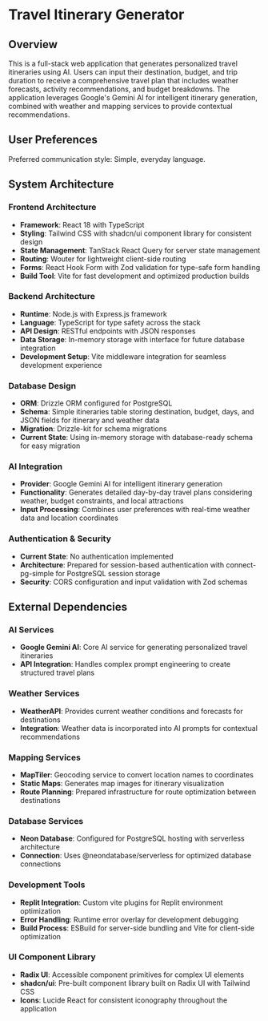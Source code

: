 # Travel Itinerary Generator

## Overview

This is a full-stack web application that generates personalized travel itineraries using AI. Users can input their destination, budget, and trip duration to receive a comprehensive travel plan that includes weather forecasts, activity recommendations, and budget breakdowns. The application leverages Google's Gemini AI for intelligent itinerary generation, combined with weather and mapping services to provide contextual recommendations.

## User Preferences

Preferred communication style: Simple, everyday language.

## System Architecture

### Frontend Architecture
- **Framework**: React 18 with TypeScript
- **Styling**: Tailwind CSS with shadcn/ui component library for consistent design
- **State Management**: TanStack React Query for server state management
- **Routing**: Wouter for lightweight client-side routing
- **Forms**: React Hook Form with Zod validation for type-safe form handling
- **Build Tool**: Vite for fast development and optimized production builds

### Backend Architecture
- **Runtime**: Node.js with Express.js framework
- **Language**: TypeScript for type safety across the stack
- **API Design**: RESTful endpoints with JSON responses
- **Data Storage**: In-memory storage with interface for future database integration
- **Development Setup**: Vite middleware integration for seamless development experience

### Database Design
- **ORM**: Drizzle ORM configured for PostgreSQL
- **Schema**: Simple itineraries table storing destination, budget, days, and JSON fields for itinerary and weather data
- **Migration**: Drizzle-kit for schema migrations
- **Current State**: Using in-memory storage with database-ready schema for easy migration

### AI Integration
- **Provider**: Google Gemini AI for intelligent itinerary generation
- **Functionality**: Generates detailed day-by-day travel plans considering weather, budget constraints, and local attractions
- **Input Processing**: Combines user preferences with real-time weather data and location coordinates

### Authentication & Security
- **Current State**: No authentication implemented
- **Architecture**: Prepared for session-based authentication with connect-pg-simple for PostgreSQL session storage
- **Security**: CORS configuration and input validation with Zod schemas

## External Dependencies

### AI Services
- **Google Gemini AI**: Core AI service for generating personalized travel itineraries
- **API Integration**: Handles complex prompt engineering to create structured travel plans

### Weather Services
- **WeatherAPI**: Provides current weather conditions and forecasts for destinations
- **Integration**: Weather data is incorporated into AI prompts for contextual recommendations

### Mapping Services
- **MapTiler**: Geocoding service to convert location names to coordinates
- **Static Maps**: Generates map images for itinerary visualization
- **Route Planning**: Prepared infrastructure for route optimization between destinations

### Database Services
- **Neon Database**: Configured for PostgreSQL hosting with serverless architecture
- **Connection**: Uses @neondatabase/serverless for optimized database connections

### Development Tools
- **Replit Integration**: Custom vite plugins for Replit environment optimization
- **Error Handling**: Runtime error overlay for development debugging
- **Build Process**: ESBuild for server-side bundling and Vite for client-side optimization

### UI Component Library
- **Radix UI**: Accessible component primitives for complex UI elements
- **shadcn/ui**: Pre-built component library built on Radix UI with Tailwind CSS
- **Icons**: Lucide React for consistent iconography throughout the application